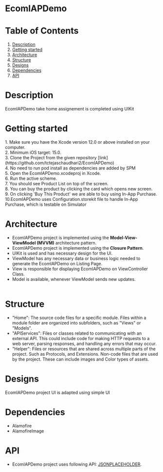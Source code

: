 # EcomIAPDemo

# Table of Contents
1. [Description](#description)
2. [Getting started](#getting-started)
3. [Architecture](#architecture)
4. [Structure](#structure)
5. [Designs](#designs)
6. [Dependencies](#dependencies)
7. [API](#api)


# Description
<p>EcomIAPDemo take home assignement is completed using UIKit<br>

# Getting started
<p>
1. Make sure you have the Xcode version 12.0 or above installed on your computer.<br>
2. Minimum iOS target: 15.0.<br>
3. Clone the Project from the given repository [link](https://github.com/tctejaschaudhari2/EcomIAPDemo) <br>
4. No need to run pod install as dependencies are added by SPM<br>
5. Open the EcomIAPDemo.xcodeproj in Xcode.<br>
6. Run the active scheme.<br>
7. You should see Product List on top of the screen.<br>
8. You can buy the product by clicking the card which opens new screen.<br>
9. On clicking 'Buy This Product' we are able to buy using In-App Purchase. <br>
10.EcomIAPDemo uses Configuration.storekit file to handle In-App Purchase, which is testable on Simulator <br>

# Architecture
* EcomIAPDemo project is implemented using the <strong>Model-View-ViewModel (MVVM)</strong> architecture pattern.
* EcomIAPDemo project is implemented using the <strong>Closure Pattern</strong>.
* UIKit is used and has necessary design for the UI.
* ViewModel has any necessary data or business logic needed to generate the EcomIAPDemo on Listing Page.
* View is responsible for displaying EcomIAPDemo on ViewController Class.
* Model is available, whenever ViewModel sends new updates.<br><br>


# Structure 
* "Home": The source code files for a specific module. Files within a module folder are organized into subfolders, such as "Views" or "Models".
* "APIServices": Files or classes related to communicating with an external API. This could include code for making HTTP requests to a web server, parsing responses, and handling any errors that may occur.
* "Helper": Files or resources that are shared across multiple parts of the project. Such as Protocols, and Extensions. Non-code files that are used by the project. These can include images and Color types of assets.


# Designs
<p>EcomIAPDemo project UI is adapted using simple UI</p>

# Dependencies
* Alamofire
* AlamofireImage

# API
* EcomIAPDemo project uses following API: [JSONPLACEHOLDER](https://my-json-server.typicode.com/tctejaschaudhari2/sampleEcomData/product).
